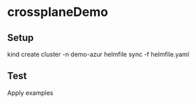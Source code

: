 # crossplaneDemo

## Setup

kind create cluster -n demo-azur
helmfile sync -f helmfile.yaml

## Test

Apply examples
